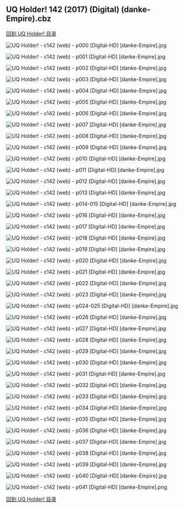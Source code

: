 ## UQ Holder! 142 (2017) (Digital) (danke-Empire).cbz


[回到 UQ Holder! 目录](https://github.com/alicewish/markdown/blob/master/series/UQ-Holder.md)


![UQ Holder! - c142 (web) - p000 [Digital-HD] [danke-Empire].jpg](https://wx1.sinaimg.cn/large/6a9fdecagy1flwv4amygpj21j82cwnik.jpg)

![UQ Holder! - c142 (web) - p001 [Digital-HD] [danke-Empire].jpg](https://wx1.sinaimg.cn/large/6a9fdecagy1flwv4frusmj21kl2cwb2a.jpg)

![UQ Holder! - c142 (web) - p002 [Digital-HD] [danke-Empire].jpg](https://wx1.sinaimg.cn/large/6a9fdecagy1flwv4m6qpjj21kl2cwb2a.jpg)

![UQ Holder! - c142 (web) - p003 [Digital-HD] [danke-Empire].jpg](https://wx1.sinaimg.cn/large/6a9fdecagy1flwv4s9lo8j21kl2cw7wi.jpg)

![UQ Holder! - c142 (web) - p004 [Digital-HD] [danke-Empire].jpg](https://wx1.sinaimg.cn/large/6a9fdecagy1flwv4xjctxj21kl2cwnpd.jpg)

![UQ Holder! - c142 (web) - p005 [Digital-HD] [danke-Empire].jpg](https://wx1.sinaimg.cn/large/6a9fdecagy1flwv52z0i4j21kl2cw1ky.jpg)

![UQ Holder! - c142 (web) - p006 [Digital-HD] [danke-Empire].jpg](https://wx1.sinaimg.cn/large/6a9fdecagy1flwv58hz3mj21kl2cwb2a.jpg)

![UQ Holder! - c142 (web) - p007 [Digital-HD] [danke-Empire].jpg](https://wx1.sinaimg.cn/large/6a9fdecagy1flwv5e2ug3j21kl2cwu0x.jpg)

![UQ Holder! - c142 (web) - p008 [Digital-HD] [danke-Empire].jpg](https://wx1.sinaimg.cn/large/6a9fdecagy1flwv5jkzoej21kl2cwx6p.jpg)

![UQ Holder! - c142 (web) - p009 [Digital-HD] [danke-Empire].jpg](https://wx1.sinaimg.cn/large/6a9fdecagy1flwv5ozxsoj21kl2cwu0x.jpg)

![UQ Holder! - c142 (web) - p010 [Digital-HD] [danke-Empire].jpg](https://wx1.sinaimg.cn/large/6a9fdecagy1flwv5u346bj21kl2cw7wi.jpg)

![UQ Holder! - c142 (web) - p011 [Digital-HD] [danke-Empire].jpg](https://wx1.sinaimg.cn/large/6a9fdecagy1flwv5zacurj21kl2cwnpd.jpg)

![UQ Holder! - c142 (web) - p012 [Digital-HD] [danke-Empire].jpg](https://wx1.sinaimg.cn/large/6a9fdecagy1flwv64ortcj21kl2cwu0x.jpg)

![UQ Holder! - c142 (web) - p013 [Digital-HD] [danke-Empire].jpg](https://wx1.sinaimg.cn/large/6a9fdecagy1flwv6abpz8j21kl2cw1ky.jpg)

![UQ Holder! - c142 (web) - p014-015 [Digital-HD] [danke-Empire].jpg](https://wx1.sinaimg.cn/large/6a9fdecagy1flwv6ij6v1j21kw16ou10.jpg)

![UQ Holder! - c142 (web) - p016 [Digital-HD] [danke-Empire].jpg](https://wx1.sinaimg.cn/large/6a9fdecagy1flwv6nfup2j21kl2cw4qq.jpg)

![UQ Holder! - c142 (web) - p017 [Digital-HD] [danke-Empire].jpg](https://wx1.sinaimg.cn/large/6a9fdecagy1flwv70rhkgj21kl2cwqv5.jpg)

![UQ Holder! - c142 (web) - p018 [Digital-HD] [danke-Empire].jpg](https://wx1.sinaimg.cn/large/6a9fdecagy1flwv77kg45j21kl2cwnpd.jpg)

![UQ Holder! - c142 (web) - p019 [Digital-HD] [danke-Empire].jpg](https://wx1.sinaimg.cn/large/6a9fdecagy1flwv7d2oktj21kl2cw7wi.jpg)

![UQ Holder! - c142 (web) - p020 [Digital-HD] [danke-Empire].jpg](https://wx1.sinaimg.cn/large/6a9fdecagy1flwv7j8jbfj21kl2cw7wi.jpg)

![UQ Holder! - c142 (web) - p021 [Digital-HD] [danke-Empire].jpg](https://wx1.sinaimg.cn/large/6a9fdecagy1flwv7ocmgpj21kl2cwx6p.jpg)

![UQ Holder! - c142 (web) - p022 [Digital-HD] [danke-Empire].jpg](https://wx1.sinaimg.cn/large/6a9fdecagy1flwv7tykqaj21kl2cwu0x.jpg)

![UQ Holder! - c142 (web) - p023 [Digital-HD] [danke-Empire].jpg](https://wx1.sinaimg.cn/large/6a9fdecagy1flwv7zfydqj21kl2cwu0x.jpg)

![UQ Holder! - c142 (web) - p024-025 [Digital-HD] [danke-Empire].jpg](https://wx1.sinaimg.cn/large/6a9fdecagy1flwv8anbvrj21kw16ox6s.jpg)

![UQ Holder! - c142 (web) - p026 [Digital-HD] [danke-Empire].jpg](https://wx1.sinaimg.cn/large/6a9fdecagy1flwv8f4be7j21kl2cwe81.jpg)

![UQ Holder! - c142 (web) - p027 [Digital-HD] [danke-Empire].jpg](https://wx1.sinaimg.cn/large/6a9fdecagy1flwv8kojpkj21kl2cw7wi.jpg)

![UQ Holder! - c142 (web) - p028 [Digital-HD] [danke-Empire].jpg](https://wx1.sinaimg.cn/large/6a9fdecagy1flwv8qa4tqj21kl2cwb2a.jpg)

![UQ Holder! - c142 (web) - p029 [Digital-HD] [danke-Empire].jpg](https://wx1.sinaimg.cn/large/6a9fdecagy1flwv8vn2enj21kl2cw1ky.jpg)

![UQ Holder! - c142 (web) - p030 [Digital-HD] [danke-Empire].jpg](https://wx1.sinaimg.cn/large/6a9fdecagy1flwv90st9uj21kl2cw7wi.jpg)

![UQ Holder! - c142 (web) - p031 [Digital-HD] [danke-Empire].jpg](https://wx1.sinaimg.cn/large/6a9fdecagy1flwv96uu46j21kl2cwx6p.jpg)

![UQ Holder! - c142 (web) - p032 [Digital-HD] [danke-Empire].jpg](https://wx1.sinaimg.cn/large/6a9fdecagy1flwv9cb4pnj21kl2cwx6p.jpg)

![UQ Holder! - c142 (web) - p033 [Digital-HD] [danke-Empire].jpg](https://wx1.sinaimg.cn/large/6a9fdecagy1flwv9kktlrj21kl2cwhdt.jpg)

![UQ Holder! - c142 (web) - p034 [Digital-HD] [danke-Empire].jpg](https://wx1.sinaimg.cn/large/6a9fdecagy1flwv9ppu8rj21kl2cwnpd.jpg)

![UQ Holder! - c142 (web) - p035 [Digital-HD] [danke-Empire].jpg](https://wx1.sinaimg.cn/large/6a9fdecagy1flwv9udrqmj21kl2cwe81.jpg)

![UQ Holder! - c142 (web) - p036 [Digital-HD] [danke-Empire].jpg](https://wx1.sinaimg.cn/large/6a9fdecagy1flwv9zn2t6j21kl2cwx36.jpg)

![UQ Holder! - c142 (web) - p037 [Digital-HD] [danke-Empire].jpg](https://wx1.sinaimg.cn/large/6a9fdecagy1flwva4vmexj21kl2cw1ky.jpg)

![UQ Holder! - c142 (web) - p038 [Digital-HD] [danke-Empire].jpg](https://wx1.sinaimg.cn/large/6a9fdecagy1flwvabaj4vj21kl2cwx6p.jpg)

![UQ Holder! - c142 (web) - p039 [Digital-HD] [danke-Empire].jpg](https://wx1.sinaimg.cn/large/6a9fdecagy1flwvakscxbj21kl2cwqv5.jpg)

![UQ Holder! - c142 (web) - p040 [Digital-HD] [danke-Empire].jpg](https://wx1.sinaimg.cn/large/6a9fdecagy1flwvavacfjj21kl2cwhdu.jpg)

![UQ Holder! - c142 (web) - p041 [Digital-HD] [danke-Empire].png](https://wx1.sinaimg.cn/large/6a9fdecagy1flt7pva520j21kl2cw0np.jpg)

[回到 UQ Holder! 目录](https://github.com/alicewish/markdown/blob/master/series/UQ-Holder.md)

